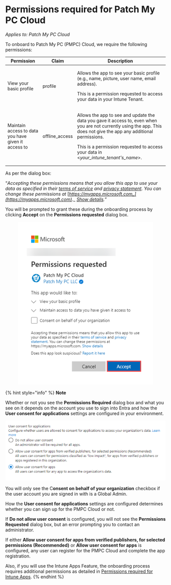 # Permissions required for Patch My PC Cloud

_Applies to: Patch My PC Cloud_

To onboard to Patch My PC (PMPC) Cloud, we require the following permissions:

| Permission                                          | Claim           | Description                                                                                                                                                                                                                                                                          |
| --------------------------------------------------- | --------------- | ------------------------------------------------------------------------------------------------------------------------------------------------------------------------------------------------------------------------------------------------------------------------------------ |
| View your basic profile                             | profile         | <p>Allows the app to see your basic profile (e.g., name, picture, user name, email address).</p><p>This is a permission requested to access your data in your Intune Tenant.</p>                                                                                                     |
| Maintain access to data you have given it access to | offline\_access | <p>Allows the app to see and update the data you gave it access to, even when you are not currently using the app. This does not give the app any additional permissions.</p><p>This is a permission requested to access your data in &#x3C;<em>your_intune_tenant's_name</em>>.</p> |

As per the dialog box:

“_Accepting these permissions means that you allow this app to use your data as specified in their_ [_terms of service_](https://patchmypc.com/terms-of-service) _and_ [_privacy statement_](https://patchmypc.com/privacy-policy)_. You can change these permissions at_ [_https://myapps.microsoft.com_](https://myapps.microsoft.com)_._ [_Show details_](https://login.microsoftonline.com/common/login)_._”

You will be prompted to grant these during the onboarding process by clicking **Accept** on the **Permissions requested** dialog box.

<figure><img src="../../../_images/gitbook/image%20%281351%29.png" alt="“Permissions required” prompting to grant permissions to your environment."><figcaption></figcaption></figure>

{% hint style="info" %}
**Note**

Whether or not you see the **Permissions Required** dialog box and what you see on it depends on the account you use to sign into Entra and how the **User consent for applications** settings are configured in your environment.

![“User consent settings for applications” Entra settings.](<../../../_images/gitbook/image%20%28962).png>)

You will only see the C**onsent on behalf of your organization** checkbox if the user account you are signed in with is a Global Admin.

How the **User consent for applications** settings are configured determines whether you can sign up for the PMPC Cloud or not.

If **Do not allow user consent** is configured, you will not see the **Permissions Requested** dialog box, but an error prompting you to contact an administrator.

If either **Allow user consent for apps from verified publishers, for selected permissions (Recommended)** or **Allow user consent for apps** is configured, any user can register for the PMPC Cloud and complete the app registration.

Also, if you will use the Intune Apps Feature, the onboarding process requires additional permissions as detailed in [Permissions required for Intune Apps](permissions-required-for-intune-apps.md).
{% endhint %}
